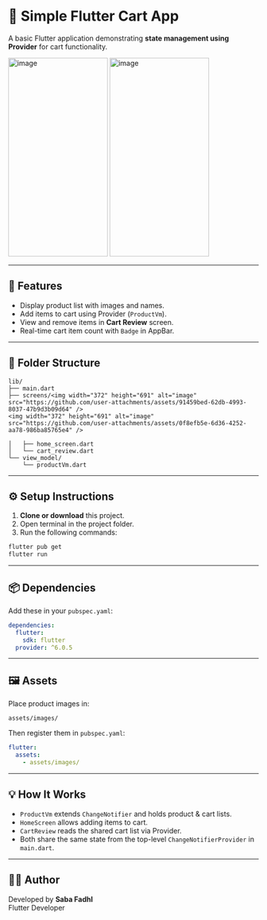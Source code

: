 # 🛒 Simple Flutter Cart App

A basic Flutter application demonstrating **state management using Provider** for cart functionality.

<img width="200" height="400" alt="image" src="https://github.com/user-attachments/assets/ee14fbfc-5964-40c6-81d0-effab9b4a2b1" />
<img width="200" height="400" alt="image" src="https://github.com/user-attachments/assets/f91edd74-e48c-4843-b121-318f2af60316" />


---

## 📱 Features

- Display product list with images and names.
- Add items to cart using Provider (`ProductVm`).
- View and remove items in **Cart Review** screen.
- Real-time cart item count with `Badge` in AppBar.

---

## 🧩 Folder Structure

```
lib/
├── main.dart
├── screens/<img width="372" height="691" alt="image" src="https://github.com/user-attachments/assets/91459bed-62db-4993-8037-47b9d3b09d64" />
<img width="372" height="691" alt="image" src="https://github.com/user-attachments/assets/0f8efb5e-6d36-4252-aa78-986ba85765e4" />

│   ├── home_screen.dart
│   └── cart_review.dart
└── view_model/
    └── productVm.dart
```

---

## ⚙️ Setup Instructions

1. **Clone or download** this project.
2. Open terminal in the project folder.
3. Run the following commands:

```bash
flutter pub get
flutter run
```

---

## 📦 Dependencies

Add these in your `pubspec.yaml`:

```yaml
dependencies:
  flutter:
    sdk: flutter
  provider: ^6.0.5
```

---

## 🖼️ Assets

Place product images in:
```
assets/images/
```
Then register them in `pubspec.yaml`:
```yaml
flutter:
  assets:
    - assets/images/
```

---

## 💡 How It Works

- `ProductVm` extends `ChangeNotifier` and holds product & cart lists.
- `HomeScreen` allows adding items to cart.
- `CartReview` reads the shared cart list via Provider.
- Both share the same state from the top-level `ChangeNotifierProvider` in `main.dart`.

---

## 👨‍💻 Author

Developed by **Saba Fadhl**  
Flutter Developer


